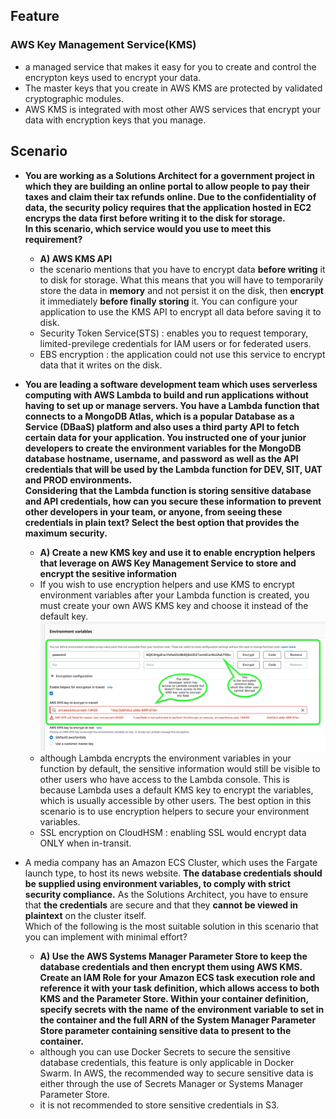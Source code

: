 ## Feature
### AWS Key Management Service(KMS)
- a managed service that makes it easy for you to create and control the encrypton keys used to encrypt your data. 
- The master keys that you create in AWS KMS are protected by validated cryptographic modules. 
- AWS KMS is integrated with most other AWS services that encrypt your data with encryption keys that you manage.


## Scenario
- **You are working as a Solutions Architect for a government project in which they are building an online portal to allow people to pay their taxes and claim their tax refunds online. Due to the confidentiality of data, the security policy requires that the application hosted in EC2 encryps the data first before writing it to the disk for storage.    
In this scenario, which service would you use to meet this requirement?**
  - **A) AWS KMS API**
  - the scenario mentions that you have to encrypt data **before writing** it to disk for storage. What this means that you will have to temporarily store the data in **memory** and not persist it on the disk, then **encrypt** it immediately **before finally storing** it. You can configure your application to use the KMS API to encrypt all data before saving it to disk.
  - Security Token Service(STS) : enables you to request temporary, limited-previlege credentials for IAM users or for federated users. 
  - EBS encryption : the application could not use this service to encrypt data that it writes on the disk.

- **You are leading a software development team which uses serverless computing with AWS Lambda to build and run applications without having to set up or manage servers. You have a Lambda function that connects to a MongoDB Atlas, which is a popular Database as a Service (DBaaS) platform and also uses a third party API to fetch certain data for your application. You instructed one of your junior developers to create the environment variables for the MongoDB database hostname, username, and password as well as the API credentials that will be used by the Lambda function for DEV, SIT, UAT and PROD environments.    
Considering that the Lambda function is storing sensitive database and API credentials, how can you secure these information to prevent other developers in your team, or anyone, from seeing these credentials in plain text? Select the best option that provides the maximum security.**
  - **A) Create a new KMS key and use it to enable encryption helpers that leverage on AWS Key Management Service to store and encrypt the sesitive information**
  - If you wish to use encryption helpers and use KMS to encrypt environment variables after your Lambda function is created, you must create your own AWS KMS key and choose it instead of the default key. 
  ![kms](./image/kms-1.png)
  - although Lambda encrypts the environment variables in your function by default, the sensitive information would still be visible to other users who have access to the Lambda console. This is because Lambda uses a default KMS key to encrypt the variables, which is usually accessible by other users. The best option in this scenario is to use encryption helpers to secure your environment variables.
  - SSL encryption on CloudHSM : enabling SSL would encrypt data ONLY when in-transit.

- A media company has an Amazon ECS Cluster, which uses the Fargate launch type, to host its news website. **The database credentials should be supplied using environment variables, to comply with strict security compliance.** As the Solutions Architect, you have to ensure that **the credentials** are secure and that they **cannot be viewed in plaintext** on the cluster itself.    
Which of the following is the most suitable solution in this scenario that you can implement with minimal effort?
  - **A) Use the AWS Systems Manager Parameter Store to keep the database credentials and then encrypt them using AWS KMS. Create an IAM Role for your Amazon ECS task execution role and reference it with your task definition, which allows access to both KMS and the Parameter Store. Within your container definition, specify secrets with the name of the environment variable to set in the container and the full ARN of the System Manager Parameter Store parameter containing sensitive data to present to the container.**
  - although you can use Docker Secrets to secure the sensitive database credentials, this feature is only applicable in Docker Swarm. In AWS, the recommended way to secure sensitive data is either through the use of Secrets Manager or Systems Manager Parameter Store.
  - it is not recommended to store sensitive credentials in S3.

